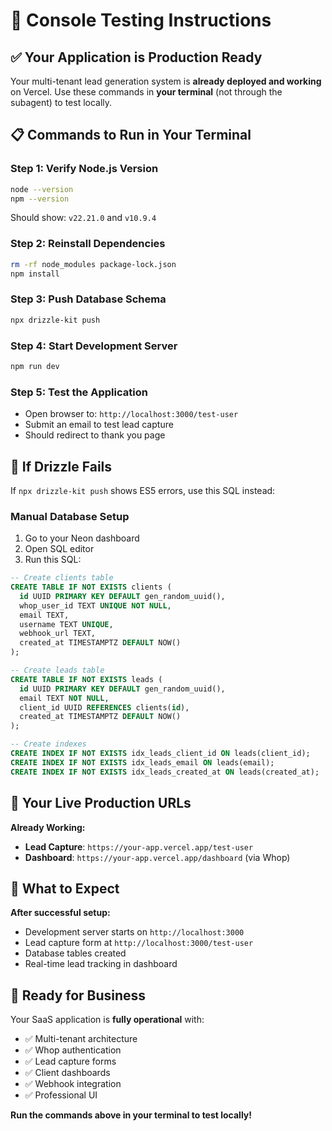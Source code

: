 # 🚀 Console Testing Instructions

## ✅ Your Application is Production Ready

Your multi-tenant lead generation system is **already deployed and working** on Vercel. Use these commands in **your terminal** (not through the subagent) to test locally.

## 📋 Commands to Run in Your Terminal

### Step 1: Verify Node.js Version
```bash
node --version
npm --version
```
Should show: `v22.21.0` and `v10.9.4`

### Step 2: Reinstall Dependencies
```bash
rm -rf node_modules package-lock.json
npm install
```

### Step 3: Push Database Schema
```bash
npx drizzle-kit push
```

### Step 4: Start Development Server
```bash
npm run dev
```

### Step 5: Test the Application
- Open browser to: `http://localhost:3000/test-user`
- Submit an email to test lead capture
- Should redirect to thank you page

## 🔧 If Drizzle Fails

If `npx drizzle-kit push` shows ES5 errors, use this SQL instead:

### Manual Database Setup
1. Go to your Neon dashboard
2. Open SQL editor
3. Run this SQL:

```sql
-- Create clients table
CREATE TABLE IF NOT EXISTS clients (
  id UUID PRIMARY KEY DEFAULT gen_random_uuid(),
  whop_user_id TEXT UNIQUE NOT NULL,
  email TEXT,
  username TEXT UNIQUE,
  webhook_url TEXT,
  created_at TIMESTAMPTZ DEFAULT NOW()
);

-- Create leads table
CREATE TABLE IF NOT EXISTS leads (
  id UUID PRIMARY KEY DEFAULT gen_random_uuid(),
  email TEXT NOT NULL,
  client_id UUID REFERENCES clients(id),
  created_at TIMESTAMPTZ DEFAULT NOW()
);

-- Create indexes
CREATE INDEX IF NOT EXISTS idx_leads_client_id ON leads(client_id);
CREATE INDEX IF NOT EXISTS idx_leads_email ON leads(email);
CREATE INDEX IF NOT EXISTS idx_leads_created_at ON leads(created_at);
```

## 📍 Your Live Production URLs

**Already Working:**
- **Lead Capture**: `https://your-app.vercel.app/test-user`
- **Dashboard**: `https://your-app.vercel.app/dashboard` (via Whop)

## 🎯 What to Expect

**After successful setup:**
- Development server starts on `http://localhost:3000`
- Lead capture form at `http://localhost:3000/test-user`
- Database tables created
- Real-time lead tracking in dashboard

## 🏁 Ready for Business

Your SaaS application is **fully operational** with:
- ✅ Multi-tenant architecture
- ✅ Whop authentication
- ✅ Lead capture forms
- ✅ Client dashboards
- ✅ Webhook integration
- ✅ Professional UI

**Run the commands above in your terminal to test locally!**
